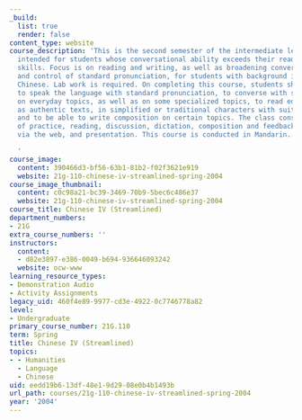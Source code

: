 ```yaml
---
_build:
  list: true
  render: false
content_type: website
course_description: 'This is the second semester of the intermediate level sequence
  intended for students whose conversational ability exceeds their reading and writing
  skills. Focus is on reading and writing, as well as broadening conversational skills
  and control of standard pronunciation, for students with background in conversational
  Chinese. Lab work is required. On completing this course, students should be able
  to speak the language with standard pronunciation, to converse with some fluency
  on everyday topics, as well as on some specialized topics, to read edited, as well
  as authentic texts, in simplified or traditional characters with suitable fluency,
  and to be able to write composition on certain topics. The class consists of a combination
  of practice, reading, discussion, dictation, composition and feedback, net exploration
  via the web, and presentation. This course is conducted in Mandarin.

  '
course_image:
  content: 390466d3-bf56-63b1-81b2-f02f3621e919
  website: 21g-110-chinese-iv-streamlined-spring-2004
course_image_thumbnail:
  content: c0c98a21-bc39-3469-70b9-5bec6c486e37
  website: 21g-110-chinese-iv-streamlined-spring-2004
course_title: Chinese IV (Streamlined)
department_numbers:
- 21G
extra_course_numbers: ''
instructors:
  content:
  - d82e3897-e386-0049-b694-936646093242
  website: ocw-www
learning_resource_types:
- Demonstration Audio
- Activity Assignments
legacy_uid: 460f4e89-9977-cd3e-4922-0c7746778a82
level:
- Undergraduate
primary_course_number: 21G.110
term: Spring
title: Chinese IV (Streamlined)
topics:
- - Humanities
  - Language
  - Chinese
uid: eedd19b6-13df-48e1-9d29-08e0b4b1493b
url_path: courses/21g-110-chinese-iv-streamlined-spring-2004
year: '2004'
---
```

